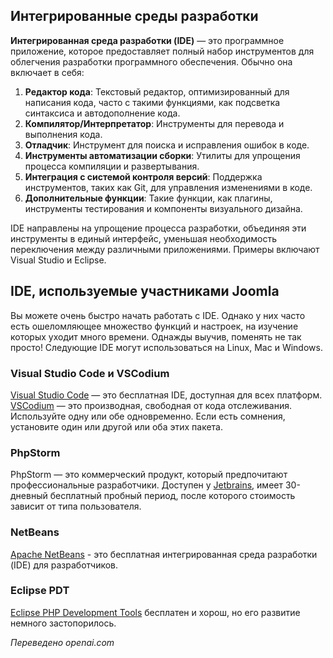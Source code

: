<!-- Filename: IDE / Display title: IDE -->

## Интегрированные среды разработки

**Интегрированная среда разработки (IDE)** — это программное приложение, которое предоставляет полный набор инструментов для облегчения разработки программного обеспечения. Обычно она включает в себя:

1. **Редактор кода**: Текстовый редактор, оптимизированный для написания кода, часто с такими функциями, как подсветка синтаксиса и автодополнение кода.
2. **Компилятор/Интерпретатор**: Инструменты для перевода и выполнения кода.
3. **Отладчик**: Инструмент для поиска и исправления ошибок в коде.
4. **Инструменты автоматизации сборки**: Утилиты для упрощения процесса компиляции и развертывания.
5. **Интеграция с системой контроля версий**: Поддержка инструментов, таких как Git, для управления изменениями в коде.
6. **Дополнительные функции**: Такие функции, как плагины, инструменты тестирования и компоненты визуального дизайна.

IDE направлены на упрощение процесса разработки, объединяя эти инструменты в единый интерфейс, уменьшая необходимость переключения между различными приложениями. Примеры включают Visual Studio и Eclipse.

## IDE, используемые участниками Joomla

Вы можете очень быстро начать работать с IDE. Однако у них часто есть ошеломляющее множество функций и настроек, на изучение которых уходит много времени. Однажды выучив, поменять не так просто! Следующие IDE могут использоваться на Linux, Mac и Windows.

### Visual Studio Code и VSCodium

[Visual Studio Code](https://code.visualstudio.com/) — это бесплатная IDE, доступная для всех платформ. [VSCodium](https://vscodium.com/) — это производная, свободная от кода отслеживания. Используйте одну или обе одновременно. Если есть сомнения, установите один или другой или оба этих пакета.

### PhpStorm

PhpStorm — это коммерческий продукт, который предпочитают профессиональные разработчики. Доступен у [Jetbrains](https://www.jetbrains.com/phpstorm/), имеет 30-дневный бесплатный пробный период, после которого стоимость зависит от типа пользователя.

### NetBeans

[Apache NetBeans](https://netbeans.apache.org/front/main/index.html) - это бесплатная интегрированная среда разработки (IDE) для разработчиков.

### Eclipse PDT

[Eclipse PHP Development Tools](https://eclipse.dev/pdt/) бесплатен и хорош, но его развитие немного застопорилось.

*Переведено openai.com*

